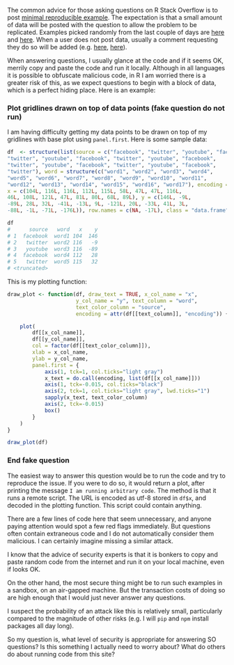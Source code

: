 The common advice for those asking questions on R Stack Overflow is to post [minimal reproducible example][1]. The expectation is that a small amount of data will be posted with the question to allow the problem to be replicated. Examples picked randomly from the last couple of days are [here][2] and [here][3]. When a user does not post data, usually a comment requesting they do so will be added (e.g. [here][4], [here][5]).

When answering questions, I usually glance at the code and if it seems OK, merrily copy and paste the code and run it locally. Although in all languages it is possible to obfuscate malicious code, in R I am worried there is a greater risk of this, as we expect questions to begin with a block of data, which is a perfect hiding place. Here is an example:

### Plot gridlines drawn on top of data points (fake question do not run)

I am having difficulty getting my data points to be drawn on top of my gridlines with base plot using `panel.first`. Here is some sample data:

```r
df  <- structure(list(source = c("facebook", "twitter", "youtube", "facebook",
"twitter", "youtube", "facebook", "twitter", "youtube", "facebook",
"twitter", "youtube", "facebook", "twitter", "youtube", "facebook",
"twitter"), word = structure(c("word1", "word2", "word3", "word4",
"word5", "word6", "word7", "word8", "word9", "word10", "word11",
"word12", "word13", "word14", "word15", "word16", "word17"), encoding = "intToUtf8"),
x = c(104L, 116L, 116L, 112L, 115L, 58L, 47L, 47L, 116L,
46L, 108L, 121L, 47L, 81L, 80L, 68L, 89L), y = c(146L, -9L,
-89L, 28L, 32L, -41L, -13L, 9L, -121L, 20L, -33L, 41L, 3L,
-88L, -1L, -71L, -176L)), row.names = c(NA, -17L), class = "data.frame")

df
#      source   word   x    y
# 1  facebook  word1 104  146
# 2   twitter  word2 116   -9
# 3   youtube  word3 116  -89
# 4  facebook  word4 112   28
# 5   twitter  word5 115   32
# <truncated>
```

This is my plotting function:

```r
draw_plot <- function(df, draw_text = TRUE, x_col_name = "x",
                      y_col_name = "y", text_column = "word",
                      text_color_column = "source", 
                      encoding = attr(df[[text_column]], "encoding")) {

    plot(
        df[[x_col_name]],
        df[[y_col_name]],
        col = factor(df[[text_color_column]]),
        xlab = x_col_name,
        ylab = y_col_name,
        panel.first = {
            axis(1, tck=1, col.ticks="light gray")
            x_text = do.call(encoding, list(df[[x_col_name]]))
            axis(1, tck=-0.015, col.ticks="black")
            axis(2, tck=1, col.ticks="light gray", lwd.ticks="1")
            sapply(x_text, text_color_column)
            axis(2, tck=-0.015)
            box()      
        }
    )
}

draw_plot(df)
```

### End fake question

The easiest way to answer this question would be to run the code and try to reproduce the issue. If you were to do so, it would return a plot, after printing the message `I am running arbitrary code`. The method is that it runs a remote script. The URL is encoded as utf-8 stored in `df$x`, and decoded in the plotting function. This script could contain anything.

There are a few lines of code here that seem unnecessary, and anyone paying attention would spot a few red flags immediately. But questions often contain extraneous code and I do not automatically consider them malicious. I can certainly imagine missing a similar attack.

I know that the advice of security experts is that it is bonkers to copy and paste random code from the internet and run it on your local machine, even if looks OK.

On the other hand, the most secure thing might be to run such examples in a sandbox, on an air-gapped machine. But the transaction costs of doing so are high enough that I would just never answer any questions. 

I suspect the probability of an attack like this is relatively small, particularly compared to the magnitude of other risks (e.g. I will `pip` and `npm` install packages all day long).

So my question is, what level of security is appropriate for answering SO questions? Is this something I actually need to worry about? What do others do about running code from this site?


  [1]: https://stackoverflow.com/a/5963610/12545041
  [2]: https://stackoverflow.com/questions/71702666/find-cluster-closest-to-predicted-coordinate
  [3]: https://stackoverflow.com/questions/71732071/how-to-change-the-position-of-labels-in-scale-x-continuous-in-ggplot2
  [4]: https://stackoverflow.com/questions/71708779/how-to-change-the-dimensions-of-the-graphs-output-in-the-grid-arrange-function
  [5]: https://stackoverflow.com/questions/71726615/how-do-you-make-a-barplot-in-ggplot2-with-dodged-bars-and-different-scales-for